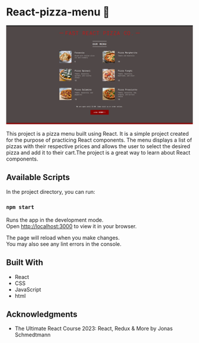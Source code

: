 # React-pizza-menu 🍕

![ThePizza](./assets/project.png)

This project is a pizza menu built using React. It is a simple project created for the purpose of practicing React components. The menu displays a list of pizzas with their respective prices and allows the user to select the desired pizza and add it to their cart.The project is a great way to learn about React components.

## Available Scripts

In the project directory, you can run:

### `npm start`

Runs the app in the development mode.\
Open [http://localhost:3000](http://localhost:3000) to view it in your browser.

The page will reload when you make changes.\
You may also see any lint errors in the console.

## Built With

- React
- CSS
- JavaScript
- html

## Acknowledgments

- The Ultimate React Course 2023: React, Redux & More by Jonas Schmedtmann

